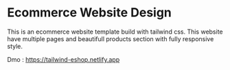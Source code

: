 # Ecommerce Website Design
This is an ecommerce website template build with tailwind css. This website have multiple pages and beautifull products section with fully responsive style.

Dmo : https://tailwind-eshop.netlify.app
